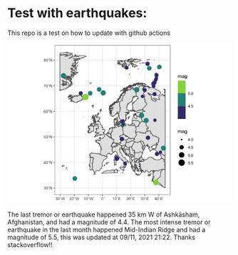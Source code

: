 <!-- README.md is generated from README.Rmd. Please edit that file -->

Test with earthquakes:
======================

This repo is a test on how to update with github actions

![](man/figures/README-unnamed-chunk-2-1.png)

The last tremor or earthquake happened 35 km W of Ashkāsham,
Afghanistan, and had a magnitude of 4.4. The most intense tremor or
earthquake in the last month happened Mid-Indian Ridge and had a
magnitude of 5.5, this was updated at 09/11, 2021 21:22. Thanks
stackoverflow!!
